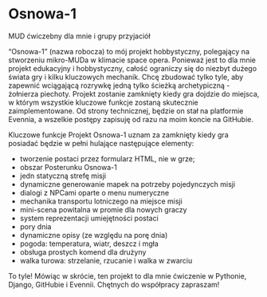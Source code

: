 # Osnowa-1
MUD ćwiczebny dla mnie i grupy przyjaciół

“Osnowa-1” (nazwa robocza) to mój projekt hobbystyczny, polegający na stworzeniu mikro-MUDa w klimacie space opera. Ponieważ jest to dla mnie projekt edukacyjny i hobbystyczny, całość ograniczy się do niezbyt dużego świata gry i kilku kluczowych mechanik. Chcę zbudować tylko tyle, aby zapewnić wciągającą rozrywkę jedną tylko ścieżką archetypiczną - żołnierza piechoty. Projekt zostanie zamknięty kiedy gra dojdzie do miejsca, w którym wszystkie kluczowe funkcje zostaną skutecznie zaimplementowane. 
Od strony technicznej, będzie on stał na platformie Evennia, a wszelkie postępy zapisuję od razu na moim koncie na GitHubie. 

Kluczowe funkcje
Projekt Osnowa-1 uznam za zamknięty kiedy gra posiadać będzie w pełni hulające następujące elementy:
- tworzenie postaci przez formularz HTML, nie w grze;
- obszar Posterunku Osnowa-1
- jedn statyczną strefę misji
- dynamiczne generowanie mapek na potrzeby pojedynczych misji
- dialogi z NPCami oparte o menu numeryczne
- mechanika transportu lotniczego na miejsce misji
- mini-scena powitalna w promie dla nowych graczy
- system reprezentacji umiejętności postaci
- pory dnia
- dynamiczne opisy (ze względu na porę dnia)
- pogoda: temperatura, wiatr, deszcz i mgła
- obsługa prostych komend dla drużyny
- walka turowa: strzelanie, rzucanie i walka w zwarciu

To tyle! Mówiąc w skrócie, ten projekt to dla mnie ćwiczenie w Pythonie, Django, GitHubie i Evennii. Chętnych do współpracy zapraszam!
